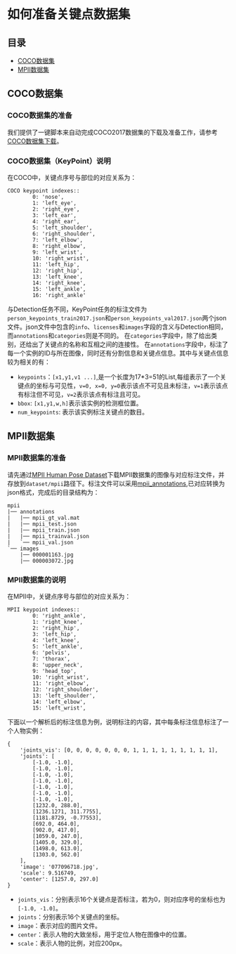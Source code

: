 # 如何准备关键点数据集
## 目录
- [COCO数据集](#COCO数据集)
- [MPII数据集](#MPII数据集)

## COCO数据集
### COCO数据集的准备
我们提供了一键脚本来自动完成COCO2017数据集的下载及准备工作，请参考[COCO数据集下载](https://github.com/PaddlePaddle/PaddleDetection/blob/f0a30f3ba6095ebfdc8fffb6d02766406afc438a/docs/tutorials/PrepareDataSet.md#COCO%E6%95%B0%E6%8D%AE)。

### COCO数据集（KeyPoint）说明
在COCO中，关键点序号与部位的对应关系为：
```
COCO keypoint indexes::
        0: 'nose',
        1: 'left_eye',
        2: 'right_eye',
        3: 'left_ear',
        4: 'right_ear',
        5: 'left_shoulder',
        6: 'right_shoulder',
        7: 'left_elbow',
        8: 'right_elbow',
        9: 'left_wrist',
        10: 'right_wrist',
        11: 'left_hip',
        12: 'right_hip',
        13: 'left_knee',
        14: 'right_knee',
        15: 'left_ankle',
        16: 'right_ankle'
```
与Detection任务不同，KeyPoint任务的标注文件为`person_keypoints_train2017.json`和`person_keypoints_val2017.json`两个json文件。json文件中包含的`info`、`licenses`和`images`字段的含义与Detection相同，而`annotations`和`categories`则是不同的。
在`categories`字段中，除了给出类别，还给出了关键点的名称和互相之间的连接性。
在`annotations`字段中，标注了每一个实例的ID与所在图像，同时还有分割信息和关键点信息。其中与关键点信息较为相关的有：
- `keypoints`：`[x1,y1,v1 ...]`,是一个长度为17*3=51的List,每组表示了一个关键点的坐标与可见性，`v=0, x=0, y=0`表示该点不可见且未标注，`v=1`表示该点有标注但不可见，`v=2`表示该点有标注且可见。
- `bbox`: `[x1,y1,w,h]`表示该实例的检测框位置。
- `num_keypoints`: 表示该实例标注关键点的数目。


## MPII数据集
### MPII数据集的准备
请先通过[MPII Human Pose Dataset](http://human-pose.mpi-inf.mpg.de/#download)下载MPII数据集的图像与对应标注文件，并存放到`dataset/mpii`路径下。标注文件可以采用[mpii_annotations](https://download.openmmlab.com/mmpose/datasets/mpii_annotations.tar),已对应转换为json格式，完成后的目录结构为：
```
mpii
|── annotations
|   |── mpii_gt_val.mat
|   |── mpii_test.json
|   |── mpii_train.json
|   |── mpii_trainval.json
|   `── mpii_val.json
`── images
    |── 000001163.jpg
    |── 000003072.jpg
```
### MPII数据集的说明
在MPII中，关键点序号与部位的对应关系为：
```
MPII keypoint indexes::
        0: 'right_ankle',
        1: 'right_knee',
        2: 'right_hip',
        3: 'left_hip',
        4: 'left_knee',
        5: 'left_ankle',
        6: 'pelvis',
        7: 'thorax',
        8: 'upper_neck',
        9: 'head_top',
        10: 'right_wrist',
        11: 'right_elbow',
        12: 'right_shoulder',
        13: 'left_shoulder',
        14: 'left_elbow',
        15: 'left_wrist',
```
下面以一个解析后的标注信息为例，说明标注的内容，其中每条标注信息标注了一个人物实例：
```
{
	'joints_vis': [0, 0, 0, 0, 0, 0, 0, 1, 1, 1, 1, 1, 1, 1, 1, 1],
	'joints': [
		[-1.0, -1.0],
		[-1.0, -1.0],
		[-1.0, -1.0],
		[-1.0, -1.0],
		[-1.0, -1.0],
		[-1.0, -1.0],
		[-1.0, -1.0],
		[1232.0, 288.0],
		[1236.1271, 311.7755],
		[1181.8729, -0.77553],
		[692.0, 464.0],
		[902.0, 417.0],
		[1059.0, 247.0],
		[1405.0, 329.0],
		[1498.0, 613.0],
		[1303.0, 562.0]
	],
	'image': '077096718.jpg',
	'scale': 9.516749,
	'center': [1257.0, 297.0]
}
```
- `joints_vis`：分别表示16个关键点是否标注，若为0，则对应序号的坐标也为`[-1.0, -1.0]`。
- `joints`：分别表示16个关键点的坐标。
- `image`：表示对应的图片文件。
- `center`：表示人物的大致坐标，用于定位人物在图像中的位置。
- `scale`：表示人物的比例，对应200px。